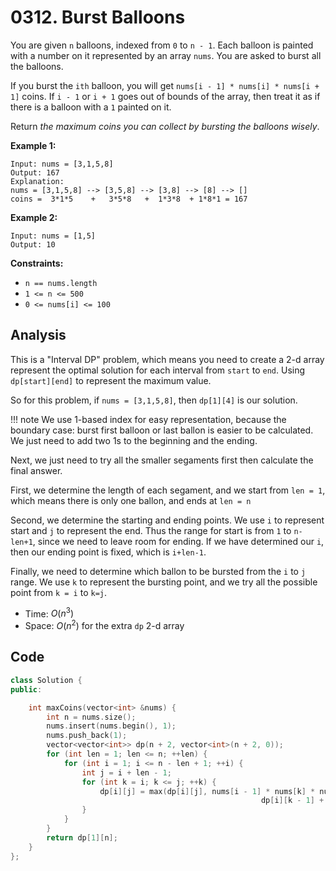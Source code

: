 # 0312. Burst Balloons

You are given `n` balloons, indexed from `0` to `n - 1`. Each balloon is painted with a number on it represented by an array `nums`. You are asked to burst all the balloons.

If you burst the `ith` balloon, you will get `nums[i - 1] * nums[i] * nums[i + 1]` coins. If `i - 1` or `i + 1` goes out of bounds of the array, then treat it as if there is a balloon with a `1` painted on it.

Return *the maximum coins you can collect by bursting the balloons wisely*.

 

**Example 1:**

```
Input: nums = [3,1,5,8]
Output: 167
Explanation:
nums = [3,1,5,8] --> [3,5,8] --> [3,8] --> [8] --> []
coins =  3*1*5    +   3*5*8   +  1*3*8  + 1*8*1 = 167
```

**Example 2:**

```
Input: nums = [1,5]
Output: 10
```

 

**Constraints:**

- `n == nums.length`
- `1 <= n <= 500`
- `0 <= nums[i] <= 100`

## Analysis

This is a "Interval DP" problem, which means you need to create a 2-d array represent the optimal solution for each interval from `start` to `end`. Using `dp[start][end]` to represent the maximum value.

So for this problem, if `nums = [3,1,5,8]`, then `dp[1][4]` is our solution.

!!! note
    We use 1-based index for easy representation, because the boundary case: burst first balloon or last ballon is easier to be calculated. We just need to add two 1s to the beginning and the ending.

Next, we just need to try all the smaller segaments first then calculate the final answer.

First, we determine the length of each segament, and we start from `len = 1`, which means there is only one ballon, and ends at `len = n`

Second, we determine the starting and ending points. We use `i` to represent start and `j` to represent the end. Thus the range for start is from `1` to `n-len+1`, since we need to leave room for ending. If we have determined our `i`, then our ending point is fixed, which is `i+len-1`.

Finally, we need to determine which ballon to be bursted from the `i` to `j` range. We use `k` to represent the bursting point, and we try all the possible point from `k = i` to `k=j`.

* Time: $O(n^3)$
* Space: $O(n^2)$ for the extra `dp` 2-d array


## Code

```c++
class Solution {
public:

    int maxCoins(vector<int> &nums) {
        int n = nums.size();
        nums.insert(nums.begin(), 1);
        nums.push_back(1);
        vector<vector<int>> dp(n + 2, vector<int>(n + 2, 0));
        for (int len = 1; len <= n; ++len) {
            for (int i = 1; i <= n - len + 1; ++i) {
                int j = i + len - 1;
                for (int k = i; k <= j; ++k) {
                    dp[i][j] = max(dp[i][j], nums[i - 1] * nums[k] * nums[j + 1] + 
                                   						dp[i][k - 1] + dp[k + 1][j]);
                }
            }
        }
        return dp[1][n];
    }
};
```